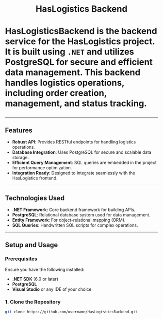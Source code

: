 <h1 align="center">HasLogistics Backend<h1>

**HasLogisticsBackend** is the backend service for the **HasLogistics** project. It is built using `.NET` and utilizes **PostgreSQL** for secure and efficient data management. This backend handles logistics operations, including order creation, management, and status tracking.

---

## Features

- **Robust API**: Provides RESTful endpoints for handling logistics operations.
- **Database Integration**: Uses PostgreSQL for secure and scalable data storage.
- **Efficient Query Management**: SQL queries are embedded in the project for performance optimization.
- **Integration Ready**: Designed to integrate seamlessly with the HasLogistics frontend.

---

## Technologies Used

- **.NET Framework**: Core backend framework for building APIs.
- **PostgreSQL**: Relational database system used for data management.
- **Entity Framework**: For object-relational mapping (ORM).
- **SQL Queries**: Handwritten SQL scripts for complex operations.

---

## Setup and Usage

### Prerequisites
Ensure you have the following installed:
- **.NET SDK** (6.0 or later)
- **PostgreSQL**
- **Visual Studio** or any IDE of your choice

### 1. Clone the Repository
```bash
git clone https://github.com/username/HasLogisticsBackend.git